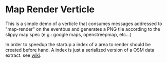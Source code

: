 # Map Render Verticle

This is a simple demo of a verticle that consumes messages addressed to "map-render" on the eventbus and generates a PNG
tile according to the slippy map spec (e.g.: google maps, openstreepmap, etc...)

In order to speedup the startup a index of a area to render should be created before hand. A index is just a serialized
version of a OSM data extract. see [wiki](http://wiki.openstreetmap.org/wiki/Downloading_data).